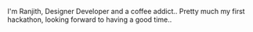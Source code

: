 I'm Ranjith, Designer Developer and a coffee addict.. 
Pretty much my first hackathon, looking forward to having a good time..

